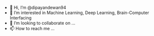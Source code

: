 - 👋 Hi, I’m @dipayandewan94
- 👀 I’m interested in Machine Learning, Deep Learning, Brain-Computer Interfacing
- 💞️ I’m looking to collaborate on ...
- 📫 How to reach me ...

<!---
dipayandewan94/dipayandewan94 is a ✨ special ✨ repository because its `README.md` (this file) appears on your GitHub profile.
You can click the Preview link to take a look at your changes.
--->
